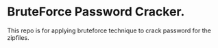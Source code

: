 # BruteForce Password Cracker.
This repo is for applying bruteforce technique to crack password for the zipfiles.
